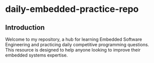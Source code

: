 # daily-embedded-practice-repo
## Introduction  

Welcome to my repository, a hub for learning Embedded Software Engineering and practicing daily competitive programming questions.  
This resource is designed to help anyone looking to improve their embedded systems expertise.  
